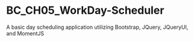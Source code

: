 # BC_CH05_WorkDay-Scheduler
A basic day scheduling application utilizing Bootstrap, JQuery, JQueryUI, and MomentJS
